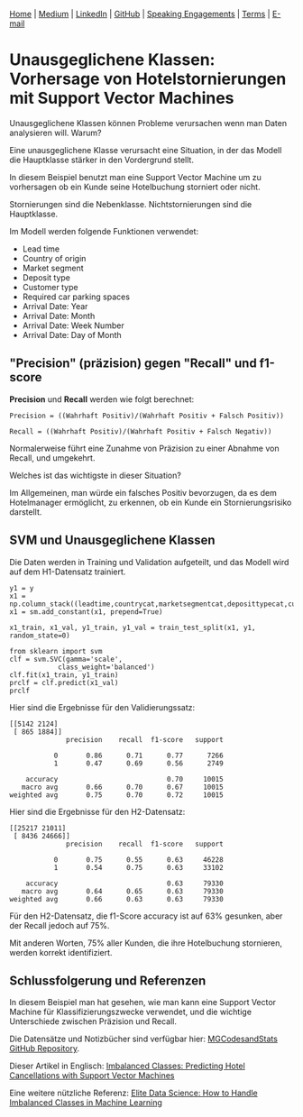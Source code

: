 [Home](https://mgcodesandstats.github.io/) |
[Medium](https://medium.com/@firstclassanalyticsmg) |
[LinkedIn](https://www.linkedin.com/in/michaeljgrogan/) |
[GitHub](https://github.com/mgcodesandstats) |
[Speaking Engagements](https://mgcodesandstats.github.io/speaking-engagements/) |
[Terms](https://mgcodesandstats.github.io/terms/) |
[E-mail](mailto:contact@michael-grogan.com)

# Unausgeglichene Klassen: Vorhersage von Hotelstornierungen mit Support Vector Machines

Unausgeglichene Klassen können Probleme verursachen wenn man Daten analysieren will. Warum?

Eine unausgeglichene Klasse verursacht eine Situation, in der das Modell die Hauptklasse stärker in den Vordergrund stellt.

In diesem Beispiel benutzt man eine Support Vector Machine um zu vorhersagen ob ein Kunde seine Hotelbuchung storniert oder nicht.

Stornierungen sind die Nebenklasse. Nichtstornierungen sind die Hauptklasse.

Im Modell werden folgende Funktionen verwendet:

- Lead time
- Country of origin
- Market segment
- Deposit type
- Customer type
- Required car parking spaces
- Arrival Date: Year
- Arrival Date: Month
- Arrival Date: Week Number
- Arrival Date: Day of Month

## "Precision" (präzision) gegen "Recall" und f1-score

**Precision** und **Recall** werden wie folgt berechnet:

```
Precision = ((Wahrhaft Positiv)/(Wahrhaft Positiv + Falsch Positiv))

Recall = ((Wahrhaft Positiv)/(Wahrhaft Positiv + Falsch Negativ))
```

Normalerweise führt eine Zunahme von Präzision zu einer Abnahme von Recall, und umgekehrt.

Welches ist das wichtigste in dieser Situation?

Im Allgemeinen, man würde ein falsches Positiv bevorzugen, da es dem Hotelmanager ermöglicht, zu erkennen, ob ein Kunde ein Stornierungsrisiko darstellt.

## SVM und Unausgeglichene Klassen

Die Daten werden in Training und Validation aufgeteilt, und das Modell wird auf dem H1-Datensatz trainiert.

```
y1 = y
x1 = np.column_stack((leadtime,countrycat,marketsegmentcat,deposittypecat,customertypecat,rcps,arrivaldateyear,arrivaldatemonthcat,arrivaldateweekno,arrivaldatedayofmonth))
x1 = sm.add_constant(x1, prepend=True)

x1_train, x1_val, y1_train, y1_val = train_test_split(x1, y1, random_state=0)

from sklearn import svm
clf = svm.SVC(gamma='scale', 
            class_weight='balanced')
clf.fit(x1_train, y1_train)  
prclf = clf.predict(x1_val)
prclf
```

Hier sind die Ergebnisse für den Validierungssatz:

```
[[5142 2124]
 [ 865 1884]]
              precision    recall  f1-score   support

           0       0.86      0.71      0.77      7266
           1       0.47      0.69      0.56      2749

    accuracy                           0.70     10015
   macro avg       0.66      0.70      0.67     10015
weighted avg       0.75      0.70      0.72     10015
```

Hier sind die Ergebnisse für den H2-Datensatz:

```
[[25217 21011]
 [ 8436 24666]]
              precision    recall  f1-score   support

           0       0.75      0.55      0.63     46228
           1       0.54      0.75      0.63     33102

    accuracy                           0.63     79330
   macro avg       0.64      0.65      0.63     79330
weighted avg       0.66      0.63      0.63     79330
```

Für den H2-Datensatz, die f1-Score accuracy ist auf 63% gesunken, aber der Recall jedoch auf 75%.

Mit anderen Worten, 75% aller Kunden, die ihre Hotelbuchung stornieren, werden korrekt identifiziert.

## Schlussfolgerung und Referenzen

In diesem Beispiel man hat gesehen, wie man kann eine Support Vector Machine für Klassifizierungszwecke verwendet, und die wichtige Unterschiede zwischen Präzision und Recall.

Die Datensätze und Notizbücher sind verfügbar hier: [MGCodesandStats GitHub Repository](https://github.com/MGCodesandStats/hotel-modelling).

Dieser Artikel in Englisch: [Imbalanced Classes: Predicting Hotel Cancellations with Support Vector Machines](https://www.michael-grogan.com/hotel-modelling/articles/unbalanced_svm)

Eine weitere nützliche Referenz: [Elite Data Science: How to Handle Imbalanced Classes in Machine Learning](https://elitedatascience.com/imbalanced-classes)